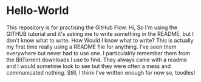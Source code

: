 # Hello-World
This repository is for practising the GitHub Flow.
Hi, So I'm using the GITHUB tutorial and it's asking me to write something in the README, but I don't know what to write. How Would I know what to write?
This is actually my first time really using a README file for anything. I've seen them everywhere but never had to use one. 
I particulalrly remember them from the BitTorrent downloads I use to find. They always came with a readme and I would sometime look to see but they were often a mess and communicated nothing. 
Still, I think I've written enough for now so, toodles!
